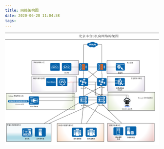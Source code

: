 ```yaml
---
title: 网络架构图
date: 2020-06-28 11:04:58
tags:
---
```


![33f6d559-ce5a-40d7-91fc-e87e13410962](../../resource/33f6d559-ce5a-40d7-91fc-e87e13410962.png)

